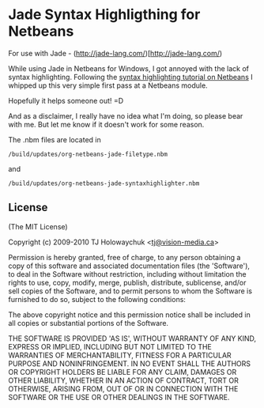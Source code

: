 # Jade Syntax Highligthing for Netbeans

For use with Jade - (http://jade-lang.com/)[http://jade-lang.com/)

While using Jade in Netbeans for Windows, I got annoyed with the lack of syntax highlighting. 
Following the [syntax highlighting tutorial on Netbeans](http://wiki.netbeans.org/SyntaxColoringANTLR) I whipped up this
very simple first pass at a Netbeans module.

Hopefully it helps someone out! =D

And as a disclaimer, I really have no idea what I'm doing, so please bear with me. But let me know if it doesn't work for some reason.

The .nbm files are located in
	
	/build/updates/org-netbeans-jade-filetype.nbm

and
	
	/build/updates/org-netbeans-jade-syntaxhighlighter.nbm
	

## License 

(The MIT License)

Copyright (c) 2009-2010 TJ Holowaychuk &lt;tj@vision-media.ca&gt;

Permission is hereby granted, free of charge, to any person obtaining
a copy of this software and associated documentation files (the
'Software'), to deal in the Software without restriction, including
without limitation the rights to use, copy, modify, merge, publish,
distribute, sublicense, and/or sell copies of the Software, and to
permit persons to whom the Software is furnished to do so, subject to
the following conditions:

The above copyright notice and this permission notice shall be
included in all copies or substantial portions of the Software.

THE SOFTWARE IS PROVIDED 'AS IS', WITHOUT WARRANTY OF ANY KIND,
EXPRESS OR IMPLIED, INCLUDING BUT NOT LIMITED TO THE WARRANTIES OF
MERCHANTABILITY, FITNESS FOR A PARTICULAR PURPOSE AND NONINFRINGEMENT.
IN NO EVENT SHALL THE AUTHORS OR COPYRIGHT HOLDERS BE LIABLE FOR ANY
CLAIM, DAMAGES OR OTHER LIABILITY, WHETHER IN AN ACTION OF CONTRACT,
TORT OR OTHERWISE, ARISING FROM, OUT OF OR IN CONNECTION WITH THE
SOFTWARE OR THE USE OR OTHER DEALINGS IN THE SOFTWARE.

